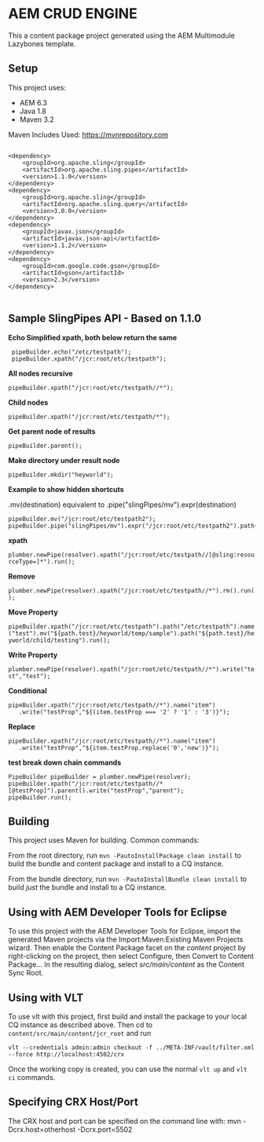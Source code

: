 AEM CRUD ENGINE
===============

This a content package project generated using the AEM Multimodule Lazybones template.

## Setup
This project uses:
* AEM 6.3
* Java 1.8
* Maven 3.2

Maven Includes Used: https://mvnrepository.com
<pre>
<code>
&lt;dependency&gt;
    &lt;groupId&gt;org.apache.sling&lt;/groupId&gt;
    &lt;artifactId&gt;org.apache.sling.pipes&lt;/artifactId&gt;
    &lt;version&gt;1.1.0&lt;/version&gt;
&lt;/dependency&gt;
&lt;dependency&gt;
    &lt;groupId&gt;org.apache.sling&lt;/groupId&gt;
    &lt;artifactId&gt;org.apache.sling.query&lt;/artifactId&gt;
    &lt;version&gt;3.0.0&lt;/version&gt;
&lt;/dependency&gt;
&lt;dependency&gt;
    &lt;groupId&gt;javax.json&lt;/groupId&gt;
    &lt;artifactId&gt;javax.json-api&lt;/artifactId&gt;
    &lt;version&gt;1.1.2&lt;/version&gt;
&lt;/dependency&gt;
&lt;dependency&gt;
    &lt;groupId&gt;com.google.code.gson&lt;/groupId&gt;
    &lt;artifactId&gt;gson&lt;/artifactId&gt;
    &lt;version&gt;2.3&lt;/version&gt;
&lt;/dependency&gt;
</code>
</pre>

## Sample SlingPipes API - Based on 1.1.0


 **Echo Simplified xpath, both below return the same**
 
 ```$java
  pipeBuilder.echo("/etc/testpath");
  pipeBuilder.xpath("/jcr:root/etc/testpath");
```
 
 **All nodes recursive**
 
 `pipeBuilder.xpath("/jcr:root/etc/testpath//*");`

 **Child nodes**
 
 `pipeBuilder.xpath("/jcr:root/etc/testpath/*");`

 **Get parent node of results**
 
 `pipeBuilder.parent();`

 **Make directory under result node**
 
 `pipeBuilder.mkdir("heyworld");`

 **Example to show hidden shortcuts**
 
 .mv(destination) equivalent to .pipe("slingPipes/mv").expr(destination)

 ```$java
 pipeBuilder.mv("/jcr:root/etc/testpath2");
 pipeBuilder.pipe("slingPipes/mv").expr("/jcr:root/etc/testpath2").path();
 ```

 **xpath**
 
 ```plumber.newPipe(resolver).xpath("/jcr:root/etc/testpath//[@sling:resourceType=]*").run();```

 **Remove**
 
 ```plumber.newPipe(resolver).xpath("/jcr:root/etc/testpath//*").rm().run();```

 **Move Property**

 ```pipeBuilder.xpath("/jcr:root/etc/testpath").path("/etc/testpath").name("test").mv("${path.test}/heyworld/temp/sample").path("${path.test}/heyworld/child/testing").run();```

 **Write Property**
 
 ```plumber.newPipe(resolver).xpath("/jcr:root/etc/testpath//*").write("test","test");```

 **Conditional**
 
 ```
 pipeBuilder.xpath("/jcr:root/etc/testpath//*").name("item")
    .write("testProp","${(item.testProp === '2' ? '1' : '3')}");
 ```
 
 **Replace**
 
 ```
 pipeBuilder.xpath("/jcr:root/etc/testpath//*").name("item")
    .write("testProp","${item.testProp.replace('0','new')}");
 ```

 **test break down chain commands**
 ```$java
 PipeBuilder pipeBuilder = plumber.newPipe(resolver);
 pipeBuilder.xpath("/jcr:root/etc/testpath//*[@testProp]").parent().write("testProp","parent");
 pipeBuilder.run();
```

## Building

This project uses Maven for building. Common commands:

From the root directory, run ``mvn -PautoInstallPackage clean install`` to build the bundle and content package and install to a CQ instance.

From the bundle directory, run ``mvn -PautoInstallBundle clean install`` to build *just* the bundle and install to a CQ instance.

## Using with AEM Developer Tools for Eclipse

To use this project with the AEM Developer Tools for Eclipse, import the generated Maven projects via the Import:Maven:Existing Maven Projects wizard. Then enable the Content Package facet on the _content_ project by right-clicking on the project, then select Configure, then Convert to Content Package... In the resulting dialog, select _src/main/content_ as the Content Sync Root.

## Using with VLT

To use vlt with this project, first build and install the package to your local CQ instance as described above. Then cd to `content/src/main/content/jcr_root` and run

`vlt --credentials admin:admin checkout -f ../META-INF/vault/filter.xml --force http://localhost:4502/crx`

Once the working copy is created, you can use the normal `vlt up` and `vlt ci` commands.

## Specifying CRX Host/Port

The CRX host and port can be specified on the command line with:
mvn -Dcrx.host=otherhost -Dcrx.port=5502 <goals>


